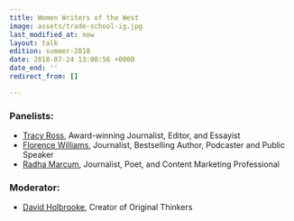 ```yaml
---
title: Women Writers of the West
image: assets/trade-school-ig.jpg
last_modified_at: now
layout: talk
edition: summer-2018
date: 2018-07-24 13:00:56 +0000
date_end: ''
redirect_from: []

---
```

### Panelists:

* [Tracy Ross](http://www.simonandschuster.com/authors/Tracy-Ross/67063419), Award-winning Journalist, Editor, and Essayist
* [Florence Williams](http://www.florencewilliams.com/about/), Journalist, Bestselling Author, Podcaster and Public Speaker
* [Radha Marcum](http://radhamarcum.com/), Journalist, Poet, and Content Marketing Professional

### Moderator:

* [David Holbrooke](https://www.telluride.com/festivals-and-events/original-thinkers-festival), Creator of Original Thinkers